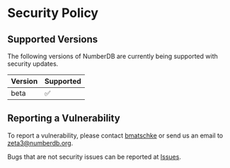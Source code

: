 # Security Policy

## Supported Versions

The following versions of NumberDB are currently being supported with security updates.

| Version | Supported          |
| ------- | ------------------ |
| beta    | :white_check_mark: |

## Reporting a Vulnerability

To report a vulnerability, please contact [bmatschke](https://github.com/bmatschke) or send us an email to zeta3@numberdb.org.

Bugs that are not security issues can be reported at [Issues](https://github.com/bmatschke/numberdb-website/issues).
